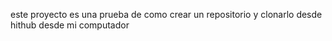 este proyecto es una prueba de como crear un repositorio y clonarlo desde hithub desde mi computador

